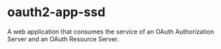 # oauth2-app-ssd
A web application that consumes the service of an OAuth Authorization Server and an OAuth Resource Server.
